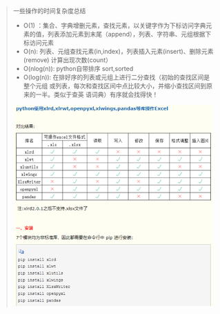 >一些操作的时间复杂度总结
>* O(1) ：集合、字典增删元素，查找元素，以关键字作为下标访问字典元素的值，列表添加元素到末尾（append），列表、字符串、元组根据下标访问元素
>* O(n): 列表、元组查找元素(in,index)，列表插入元素(insert)、删除元素(remove) 计算出现次数(count）
>* O(nlog(n)): python自带排序 sort,sorted
>* O(log(n)): 在排好序的列表或元组上进行二分查找（初始的查找区间是整个元组 或列表，每次和查找区间中点比较大小，并缩小查找区间到原来的一半。类似于查英 语词典）有序就会找得快！
> 
> ![img.png](img.png)